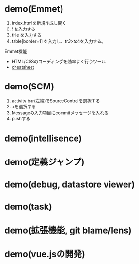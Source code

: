 # demo(Emmet)
1. index.htmlを新規作成し開く
1. ! を入力する
1. title を入力する
1. table[border=1] を入力し、tr*3>td*4を入力する。

Emmet機能
- HTML/CSSのコーディングを効率よく行うツール
- [cheatsheet](https://docs.emmet.io/cheat-sheet/)

# demo(SCM)
1. activity bar(左端)でSourceControlを選択する
1. +を選択する
1. Messageの入力項目にcommitメッセージを入れる
1. pushする

# demo(intellisence)

# demo(定義ジャンプ)

# demo(debug, datastore viewer)

# demo(task)

# demo(拡張機能, git blame/lens)

# demo(vue.jsの開発)